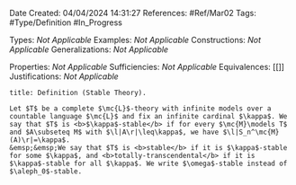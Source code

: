 <div class="topSpace"></div>

Date Created: 04/04/2024 14:31:27
References: #Ref/Mar02
Tags: #Type/Definition #In_Progress

Types: <i>Not Applicable</i>
Examples: <i>Not Applicable</i>
Constructions: <i>Not Applicable</i>
Generalizations: <i>Not Applicable</i>

Properties: <i>Not Applicable</i>
Sufficiencies: <i>Not Applicable</i>
Equivalences: [[]]
Justifications: <i>Not Applicable</i>

``` ad-Definition
title: Definition (Stable Theory).

Let $T$ be a complete $\mc{L}$-theory with infinite models over a countable language $\mc{L}$ and fix an infinite cardinal $\kappa$. We say that $T$ is <b>$\kappa$-stable</b> if for every $\mc{M}\models T$ and $A\subseteq M$ with $\l|A\r|\leq\kappa$, we have $\l|S_n^\mc{M}(A)\r|=\kappa$.
&emsp;&emsp;We say that $T$ is <b>stable</b> if it is $\kappa$-stable for some $\kappa$, and <b>totally-transcendental</b> if it is $\kappa$-stable for all $\kappa$. We write $\omega$-stable instead of $\aleph_0$-stable.

```
